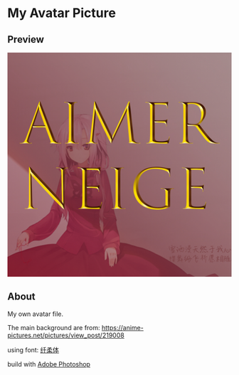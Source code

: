 # My Avatar Picture

## Preview

![Profile Picture](https://raw.githubusercontent.com/AimerNeige/PicGoData/master/img/AimerNeige.jpg)

## About

My own avatar file.

The main background are from: <https://anime-pictures.net/pictures/view_post/219008>

using font: [纤柔体](https://github.com/aimerneige/avatar/blob/master/font/Lan_Fen_Xian_Rou.ttf)

build with [Adobe Photoshop](https://www.adobe.com/products/photoshop.html)
